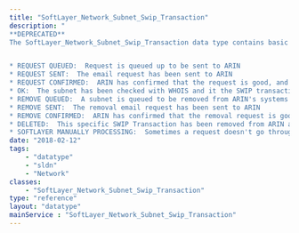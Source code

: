 ```yaml
---
title: "SoftLayer_Network_Subnet_Swip_Transaction"
description: "
**DEPRECATED**
The SoftLayer_Network_Subnet_Swip_Transaction data type contains basic information tracked at SoftLayer to allow automation of Swip creation, update, and removal requests.  A specific transaction is attached to an accountId and a subnetId. This also contains a 'Status Name' which tells the customer what the transaction is doing: 


* REQUEST QUEUED:  Request is queued up to be sent to ARIN
* REQUEST SENT:  The email request has been sent to ARIN
* REQUEST CONFIRMED:  ARIN has confirmed that the request is good, and should be available in 24 hours
* OK:  The subnet has been checked with WHOIS and it the SWIP transaction has completed correctly
* REMOVE QUEUED:  A subnet is queued to be removed from ARIN's systems
* REMOVE SENT:  The removal email request has been sent to ARIN
* REMOVE CONFIRMED:  ARIN has confirmed that the removal request is good, and the subnet should be clear in WHOIS in 24 hours
* DELETED:  This specific SWIP Transaction has been removed from ARIN and is no longer in effect
* SOFTLAYER MANUALLY PROCESSING:  Sometimes a request doesn't go through correctly and has to be manually processed by SoftLayer.  This may take some time."
date: "2018-02-12"
tags:
    - "datatype"
    - "sldn"
    - "Network"
classes:
    - "SoftLayer_Network_Subnet_Swip_Transaction"
type: "reference"
layout: "datatype"
mainService : "SoftLayer_Network_Subnet_Swip_Transaction"
---
```

